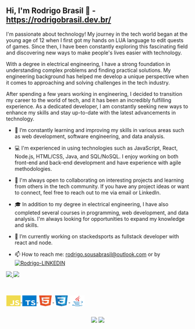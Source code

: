 ## Hi, I'm Rodrigo Brasil 👋 - https://rodrigobrasil.dev.br/


I'm passionate about technology! My journey in the tech world began at the young age of 12 when I first got my hands on LUA language to edit quests of games. Since then, I have been constantly exploring this fascinating field and discovering new ways to make people's lives easier with technology.

With a degree in electrical engineering, I have a strong foundation in understanding complex problems and finding practical solutions. My engineering background has helped me develop a unique perspective when it comes to approaching and solving challenges in the tech industry.

After spending a few years working in engineering, I decided to transition my career to the world of tech, and it has been an incredibly fulfilling experience. As a dedicated developer, I am constantly seeking new ways to enhance my skills and stay up-to-date with the latest advancements in technology.

- 🌱 I’m constantly learning and improving my skills in various areas such as web development, software engineering, and data analysis.

- 💻 I'm experienced in using technologies such as JavaScript, React, Node.js, HTML/CSS, Java, and SQL/NoSQL. I enjoy working on both front-end and back-end development and have experience with agile methodologies.

- 🤝 I'm always open to collaborating on interesting projects and learning from others in the tech community. If you have any project ideas or want to connect, feel free to reach out to me via email or LinkedIn.

- 🎓 In addition to my degree in electrical engineering, I have also completed several courses in programming, web development, and data analysis. I'm always looking for opportunities to expand my knowledge and skills.

- 🔭 I’m currently working on stackedsports as fullstack developer with react and node.

- 📫 How to reach me: rodrigo.sousabrasil@outlook.com or by <a href="https://www.linkedin.com/in/rodrigo-brasil-272312178/" target="_blank"><img align="center" alt="Rodrigo-LINKEDIN" height="30" width="30" src="https://cdn.jsdelivr.net/gh/devicons/devicon/icons/linkedin/linkedin-original.svg" /> </a>

 <div>
  <a href="https://github.com/rodrigo-brasil/">
  <img height="180em" src="https://github-readme-stats.vercel.app/api?username=rodrigo-brasil&show_icons=true&theme=dracula&include_all_commits=true&count_private=true"/>
  <img height="180em" src="https://github-readme-stats.vercel.app/api/top-langs/?username=rodrigo-brasil&layout=compact&langs_count=7&theme=dracula"/>
</div>
 
 ##
 
<div style="display: inline_block"><br>
  <img align="center" alt="Js" height="30" width="40" src="https://raw.githubusercontent.com/devicons/devicon/master/icons/javascript/javascript-plain.svg">
  <img align="center" alt="Java" height="30" width="40" src="https://raw.githubusercontent.com/devicons/devicon/master/icons/typescript/typescript-original.svg">
  <img align="center" alt="HTML" height="30" width="40" src="https://raw.githubusercontent.com/devicons/devicon/master/icons/html5/html5-original.svg">
  <img align="center" alt="CSS" height="30" width="40" src="https://raw.githubusercontent.com/devicons/devicon/master/icons/css3/css3-original.svg">
 <img align="center" alt="Java" height="30" width="40" src="https://raw.githubusercontent.com/devicons/devicon/master/icons/java/java-original.svg">
</div>
  
  ##
 
<div style="text-align: center">
  <a href="https://www.linkedin.com/in/rodrigo-brasil-272312178/" target="_blank"><img src="https://img.shields.io/badge/-LinkedIn-%230077B5?style=for-the-badge&logo=linkedin&logoColor=white" target="_blank"></a>
 <a href="https://discord.gg/363676626359418911" target="_blank"><img src="https://img.shields.io/badge/Discord-7289DA?style=for-the-badge&logo=discord&logoColor=white" target="_blank"></a> 
</div> 
